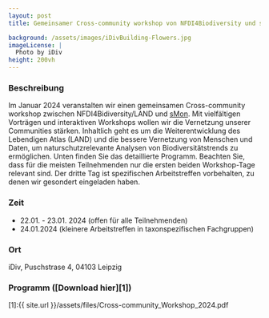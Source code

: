 ```yaml
---
layout: post 
title: Gemeinsamer Cross-community workshop von NFDI4Biodiversity und sMon

background: /assets/images/iDivBuilding-Flowers.jpg
imageLicense: |
  Photo by iDiv
height: 200vh 
---
```

### Beschreibung

Im Januar 2024 veranstalten wir einen gemeinsamen Cross-community workshop zwischen NFDI4Bidiversity/LAND und [sMon](https://www.idiv.de/de/smon.html). Mit vielfältigen Vorträgen und interaktiven Workshops wollen wir die Vernetzung unserer Communities stärken. Inhaltlich geht es um die Weiterentwicklung des Lebendigen Atlas (LAND) und die bessere Vernetzung von Menschen und Daten, um naturschutzrelevante Analysen von Biodiversitätstrends zu ermöglichen. Unten finden Sie das detaillierte Programm. Beachten Sie, dass für die meisten Teilnehmenden nur die ersten beiden Workshop-Tage relevant sind. Der dritte Tag ist spezifischen Arbeitstreffen vorbehalten, zu denen wir gesondert eingeladen haben.


### Zeit

- 22.01. - 23.01. 2024 (offen für alle Teilnehmenden) 
- 24.01.2024 (kleinere Arbeitstreffen in taxonspezifischen Fachgruppen)

### Ort

iDiv, Puschstrase 4, 04103 Leipzig

### Programm ([Download hier][1])

<object data="/assets/files/Cross-community_Workshop_2024.pdf" width="1000" height="1000" type='application/pdf'/>



[1]:{{ site.url }}/assets/files/Cross-community_Workshop_2024.pdf
